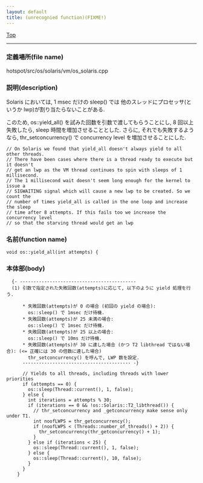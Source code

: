 ```yaml
---
layout: default
title: (unrecognied function)(FIXME!)
---
```

[Top](../index.html)

--- 
### 定義場所(file name)
hotspot/src/os/solaris/vm/os_solaris.cpp
### 説明(description)
Solaris においては, 1 msec だけの sleep() では
他のスレッドにプロセッサ(というか lwp)が割り当たらないことがある.

このため, os::yield_all() を試みた回数を引数で渡してもらうことにし, 
8 回以上失敗したら, sleep 時間を増加させることとした.
さらに, それでも失敗するようなら, 
thr_setconcurrency() で concurrency level を増加させることにした.

```
// On Solaris we found that yield_all doesn't always yield to all other threads.
// There have been cases where there is a thread ready to execute but it doesn't
// get an lwp as the VM thread continues to spin with sleeps of 1 millisecond.
// The 1 millisecond wait doesn't seem long enough for the kernel to issue a
// SIGWAITING signal which will cause a new lwp to be created. So we count the
// number of times yield_all is called in the one loop and increase the sleep
// time after 8 attempts. If this fails too we increase the concurrency level
// so that the starving thread would get an lwp

```

### 名前(function name)
```
void os::yield_all(int attempts) {
```

### 本体部(body)
```
  {- -------------------------------------------
  (1) 引数で指定された失敗回数(attempts)に応じて, 以下のように yield 処理を行う.
    
      * 失敗回数(attempts)が 0 の場合 (初回の yield の場合):
        os::sleep() で 1msec だけ待機.
      * 失敗回数(attempts)が 25 未満の場合:
        os::sleep() で 1msec だけ待機.
      * 失敗回数(attempts)が 25 以上の場合:
        os::sleep() で 10ms だけ待機.
      * 失敗回数(attempts)が 30 に達した場合 (かつ T2 libthread ではない場合): (<= 正確には 30 の倍数に達した場合)
        thr_setconcurrency() を呼んで, LWP 数を設定.
      ---------------------------------------- -}

	  // Yields to all threads, including threads with lower priorities
	  if (attempts == 0) {
	    os::sleep(Thread::current(), 1, false);
	  } else {
	    int iterations = attempts % 30;
	    if (iterations == 0 && !os::Solaris::T2_libthread()) {
	      // thr_setconcurrency and _getconcurrency make sense only under T1.
	      int noofLWPS = thr_getconcurrency();
	      if (noofLWPS < (Threads::number_of_threads() + 2)) {
	        thr_setconcurrency(thr_getconcurrency() + 1);
	      }
	    } else if (iterations < 25) {
	      os::sleep(Thread::current(), 1, false);
	    } else {
	      os::sleep(Thread::current(), 10, false);
	    }
	  }
	}
	
```


